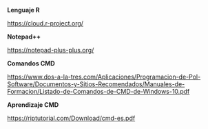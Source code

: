 
**Lenguaje R**

<https://cloud.r-project.org/>

**Notepad++**

<https://notepad-plus-plus.org/>

**Comandos CMD**

<https://www.dos-a-la-tres.com/Aplicaciones/Programacion-de-Pol-Software/Documentos-y-Sitios-Recomendados/Manuales-de-Formacion/Listado-de-Comandos-de-CMD-de-Windows-10.pdf>

**Aprendizaje CMD**

<https://riptutorial.com/Download/cmd-es.pdf> 

